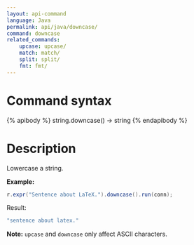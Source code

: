 ```yaml
---
layout: api-command
language: Java
permalink: api/java/downcase/
command: downcase
related_commands:
    upcase: upcase/
    match: match/
    split: split/
    fmt: fmt/
---
```


# Command syntax #

{% apibody %}
string.downcase() &rarr; string
{% endapibody %}

# Description #

Lowercase a string.

__Example:__

```java
r.expr("Sentence about LaTeX.").downcase().run(conn);
```

Result:

```java
"sentence about latex."
```

__Note:__ `upcase` and `downcase` only affect ASCII characters.
